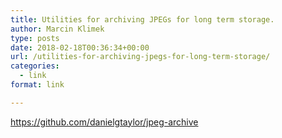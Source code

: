 ```yaml
---
title: Utilities for archiving JPEGs for long term storage.
author: Marcin Klimek
type: posts
date: 2018-02-18T00:36:34+00:00
url: /utilities-for-archiving-jpegs-for-long-term-storage/
categories:
  - link
format: link

---
```

<https://github.com/danielgtaylor/jpeg-archive>